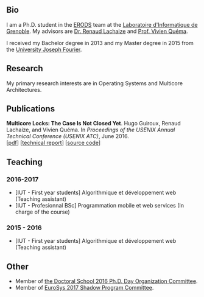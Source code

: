 ## Bio

I am a Ph.D. student in the [ERODS](http://erods.imag.fr/) team at the [Laboratoire d'Informatique de Grenoble](http://lig.imag.fr/).
My advisors are [Dr. Renaud Lachaize](http://lig-membres.imag.fr/rlachaiz/) and [Prof. Vivien Qu&eacute;ma](http://lig-membres.imag.fr/quema/).

I received my Bachelor degree in 2013 and my Master degree in 2015 from the [University Joseph Fourier](https://www.ujf-grenoble.fr/).

## Research

My primary research interests are in Operating Systems and Multicore Architectures.

## Publications

**Multicore Locks: The Case Is Not Closed Yet**. Hugo Guiroux, Renaud Lachaize, and Vivien Quéma. In *Proceedings of the USENIX Annual Technical Conference (USENIX ATC)*, June 2016.<br />
[[pdf](assets/multicore_locks_atc16.pdf)] [[technical report](assets/multicore_locks_techrep.pdf)] [[source code](https://www.github.com/multicore-locks/litl)]

## Teaching

### 2016-2017

- [IUT - First year students] Algorithmique et développement web (Teaching assistant)
- [IUT - Profesionnal BSc] Programmation mobile et web services (In charge of the course)

### 2015 - 2016

- [IUT - First year students] Algorithmique et développement web (Teaching assistant)

## Other

- Member of [the Doctoral School 2016 Ph.D. Day Organization Committee](www.adum.fr/as/ed/page.pl?site=edmstii&page=journeeDoctorants).
- Member of [EuroSys 2017 Shadow Program Committee](http://eurosys2017.org/).